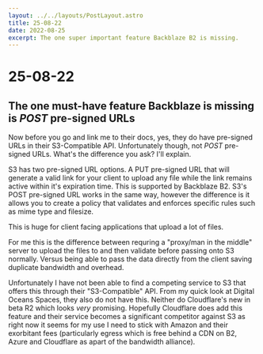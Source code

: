```yaml
---
layout: ../../layouts/PostLayout.astro
title: 25-08-22
date: 2022-08-25
excerpt: The one super important feature Backblaze B2 is missing.
---
```


# 25-08-22
## The one must-have feature Backblaze is missing is *POST* pre-signed URLs
Now before you go and link me to their docs, yes, they do have pre-signed URLs in their S3-Compatible API. Unfortunately though, not *POST* pre-signed URLs. What's the difference you ask? I'll explain.

S3 has two pre-signed URL options. A PUT pre-signed URL that will generate a valid link for your client to upload any file while the link remains active within it's expiration time. This is supported by Backblaze B2. S3's POST pre-signed URL works in the same way, however the difference is it allows you to create a policy that validates and enforces specific rules such as mime type and filesize. 

This is huge for client facing applications that upload a lot of files. 

For me this is the difference between requring a "proxy/man in the middle" server to upload the files to and then validate before passing onto S3 normally. Versus being able to pass the data directly from the client saving duplicate bandwidth and overhead.

Unfortunately I have not been able to find a competing service to S3 that offers this through their "S3-Compatible" API. From my quick look at Digital Oceans Spaces, they also do not have this. Neither do Cloudflare's new in beta R2 which looks *very* promising. Hopefully Cloudflare does add this feature and their service becomes a significant competitor against S3 as right now it seems for my use I need to stick with Amazon and their exorbitant fees (particularly egress which is free behind a CDN on B2, Azure and Cloudflare as apart of the bandwidth alliance).